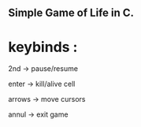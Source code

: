 ## Simple Game of Life in C.


# keybinds : 

2nd     ->  pause/resume

enter   ->  kill/alive cell

arrows  ->  move cursors

annul   ->  exit game
